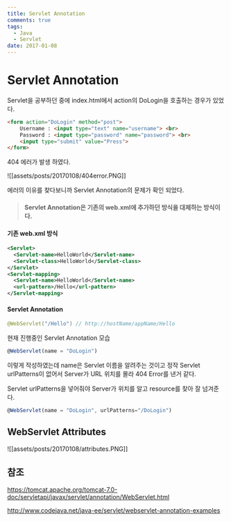 ```yaml
---
title: Servlet Annotation
comments: true
tags:
  - Java
  - Servlet
date: 2017-01-08
---
```


# **Servlet Annotation**

Servlet을 공부하던 중에 index.html에서 action의 DoLogin을 호출하는 경우가 있었다.

``` html
<form action="DoLogin" method="post">
    Username : <input type="text" name="username"> <br>
    Password : <input type="password" name="password"> <br>
    <input type="submit" value="Press">
</form>
```

404 에러가 발생 하였다.

![[assets/posts/20170108/404error.PNG]]

에러의 이유를 찾다보니까 Servlet Annotation의 문제가 확인 되었다.

> #### Servlet Annotation은 기존의 web.xml에 추가하던 방식을 대체하는 방식이다.

#### 기존 web.xml 방식
``` xml
<Servlet>
  <Servlet-name>HelloWorld</Servlet-name>
  <Servlet-class>HelloWorld</Servlet-class>
</Servlet>
<Servlet-mapping>
  <Servlet-name>HelloWorld</Servlet-name>
  <url-pattern>/Hello</url-pattern>
</Servlet-mapping>
```

#### Servlet Annotation
``` java
@WebServlet("/Hello") // http://hostName/appName/Hello
```

현재 진행중인 Servlet Annotation 모습

``` javascript
@WebServlet(name = "DoLogin")
```

이렇게 작성하였는데 name은 Servlet 이름을 알려주는 것이고 정작 Servlet urlPatterns이 없어서 Server가 URL 위치를 몰라 404 Error를 낸거 같다.


Servlet urlPatterns을 넣어줘야 Server가 위치를 알고 resource를 찾아 잘 넘겨준다.

``` javascript
@WebServlet(name = "DoLogin", urlPatterns="/DoLogin")
```

## WebServlet Attributes

![[assets/posts/20170108/attributes.PNG]]


## 참조

<https://tomcat.apache.org/tomcat-7.0-doc/servletapi/javax/servlet/annotation/WebServlet.html>


<http://www.codejava.net/java-ee/servlet/webservlet-annotation-examples>
